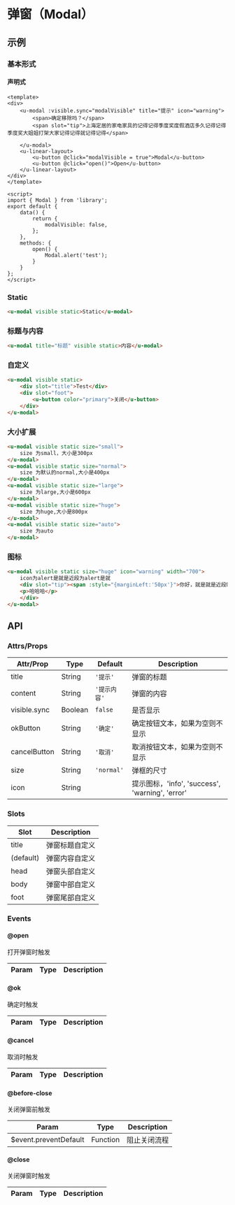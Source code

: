 # 弹窗（Modal）

## 示例
### 基本形式

#### 声明式

``` vue
<template>
<div>
    <u-modal :visible.sync="modalVisible" title="提示" icon="warning">
        <span>确定移除吗？</span>
        <span slot="tip">上海定居的家电家具的记得记得季度奖度假酒店多久记得记得季度奖大姐姐打架大家记得记得就记得记得</span>

    </u-modal>
    <u-linear-layout>
        <u-button @click="modalVisible = true">Modal</u-button>
        <u-button @click="open()">Open</u-button>
    </u-linear-layout>
</div>
</template>

<script>
import { Modal } from 'library';
export default {
    data() {
        return {
            modalVisible: false,
        };
    },
    methods: {
        open() {
            Modal.alert('test');
        }
    }
};
</script>
```

<!-- #### 命令式 -->

### Static

``` html
<u-modal visible static>Static</u-modal>
```

### 标题与内容

``` html
<u-modal title="标题" visible static>内容</u-modal>
```

### 自定义

``` html
<u-modal visible static>
    <div slot="title">Test</div>
    <div slot="foot">
        <u-button color="primary">关闭</u-button>
    </div>
</u-modal>
```
### 大小扩展

``` html
<u-modal visible static size="small">
    size 为small，大小是300px
</u-modal>
<u-modal visible static size="normal">
    size 为默认的normal,大小是400px
</u-modal>
<u-modal visible static size="large">
    size 为large,大小是600px
</u-modal>
<u-modal visible static size="huge">
    size 为huge,大小是800px
</u-modal>
<u-modal visible static size="auto">
    size 为auto
</u-modal>
```

### 图标
``` html
<u-modal visible static size="huge" icon="warning" width="700">
    icon为alert是就是近段为alert是就
    <div slot="tip"><span :style="{marginLeft:'50px'}">你好，就是就是近段时间大家都是时间大家都</span>
    <p>哈哈哈</p>
    </div>
</u-modal>
```

## API
### Attrs/Props

| Attr/Prop | Type | Default | Description |
| --------- | ---- | ------- | ----------- |
| title | String | `'提示'` | 弹窗的标题 |
| content | String | `'提示内容'` | 弹窗的内容 |
| visible.sync | Boolean | `false` | 是否显示 |
| okButton | String | `'确定'` | 确定按钮文本，如果为空则不显示 |
| cancelButton | String | `'取消'` | 取消按钮文本，如果为空则不显示 |
| size | String | `'normal'` | 弹框的尺寸 |
| icon | String | | 提示图标，'info', 'success', 'warning', 'error' |

### Slots

| Slot | Description |
| ---- | ----------- |
| title | 弹窗标题自定义 |
| (default) | 弹窗内容自定义 |
| head | 弹窗头部自定义 |
| body | 弹窗中部自定义 |
| foot | 弹窗尾部自定义 |

### Events

#### @open

打开弹窗时触发

| Param | Type | Description |
| ----- | ---- | ----------- |

#### @ok

确定时触发

| Param | Type | Description |
| ----- | ---- | ----------- |

#### @cancel

取消时触发

| Param | Type | Description |
| ----- | ---- | ----------- |

#### @before-close

关闭弹窗前触发

| Param | Type | Description |
| ----- | ---- | ----------- |
| $event.preventDefault | Function | 阻止关闭流程 |

#### @close

关闭弹窗时触发

| Param | Type | Description |
| ----- | ---- | ----------- |
